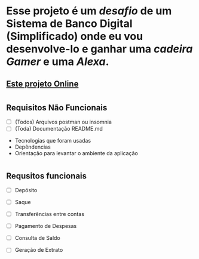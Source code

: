 # Esse projeto é um *desafio* de um Sistema de **Banco Digital** (Simplificado) onde eu vou desenvolve-lo e ganhar uma ***cadeira Gamer*** e uma ***Alexa***.

## [Este projeto Online](34.95.186.221)
#

## Requisitos Não Funcionais

- [ ] (Todos) Arquivos postman ou insomnia
- [ ] (Toda) Documentação README.md
- Tecnologias que foram usadas
- Depêndencias
- Orientação para levantar o ambiente da aplicação

#

## Requsitos funcionais

- [ ] Depósito
- [ ] Saque
- [ ] Transferências entre contas
- [ ] Pagamento de Despesas
- [ ] Consulta de Saldo
- [ ] Geração de Extrato

